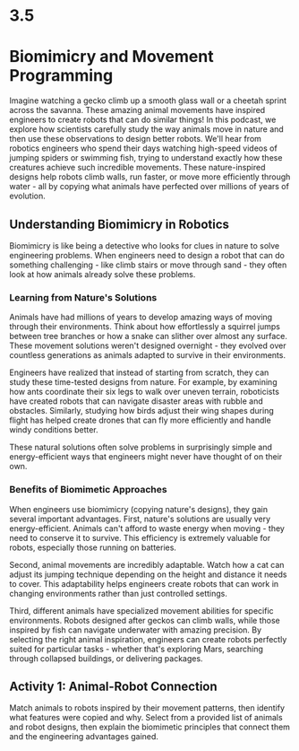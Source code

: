 # 3.5
# **Biomimicry and Movement Programming**


Imagine watching a gecko climb up a smooth glass wall or a cheetah sprint across the savanna. These amazing animal movements have inspired engineers to create robots that can do similar things! In this podcast, we explore how scientists carefully study the way animals move in nature and then use these observations to design better robots. We'll hear from robotics engineers who spend their days watching high-speed videos of jumping spiders or swimming fish, trying to understand exactly how these creatures achieve such incredible movements. These nature-inspired designs help robots climb walls, run faster, or move more efficiently through water - all by copying what animals have perfected over millions of years of evolution.

## **Understanding Biomimicry in Robotics**
Biomimicry is like being a detective who looks for clues in nature to solve engineering problems. When engineers need to design a robot that can do something challenging - like climb stairs or move through sand - they often look at how animals already solve these problems.

### **Learning from Nature's Solutions**
Animals have had millions of years to develop amazing ways of moving through their environments. Think about how effortlessly a squirrel jumps between tree branches or how a snake can slither over almost any surface. These movement solutions weren't designed overnight - they evolved over countless generations as animals adapted to survive in their environments.

Engineers have realized that instead of starting from scratch, they can study these time-tested designs from nature. For example, by examining how ants coordinate their six legs to walk over uneven terrain, roboticists have created robots that can navigate disaster areas with rubble and obstacles. Similarly, studying how birds adjust their wing shapes during flight has helped create drones that can fly more efficiently and handle windy conditions better.

These natural solutions often solve problems in surprisingly simple and energy-efficient ways that engineers might never have thought of on their own.

### **Benefits of Biomimetic Approaches**
When engineers use biomimicry (copying nature's designs), they gain several important advantages. First, nature's solutions are usually very energy-efficient. Animals can't afford to waste energy when moving - they need to conserve it to survive. This efficiency is extremely valuable for robots, especially those running on batteries.

Second, animal movements are incredibly adaptable. Watch how a cat can adjust its jumping technique depending on the height and distance it needs to cover. This adaptability helps engineers create robots that can work in changing environments rather than just controlled settings.

Third, different animals have specialized movement abilities for specific environments. Robots designed after geckos can climb walls, while those inspired by fish can navigate underwater with amazing precision. By selecting the right animal inspiration, engineers can create robots perfectly suited for particular tasks - whether that's exploring Mars, searching through collapsed buildings, or delivering packages.

## **Activity 1: Animal-Robot Connection**
Match animals to robots inspired by their movement patterns, then identify what features were copied and why. Select from a provided list of animals and robot designs, then explain the biomimetic principles that connect them and the engineering advantages gained.

